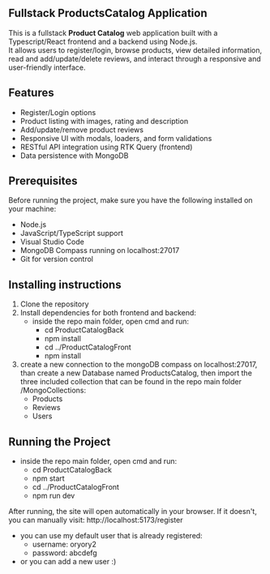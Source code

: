 ## Fullstack ProductsCatalog Application

This is a fullstack **Product Catalog** web application built with a Typescript/React frontend and a backend using Node.js.  
It allows users to register/login, browse products, view detailed information, read and add/update/delete reviews, and interact through a responsive and user-friendly interface.


## Features

- Register/Login options
- Product listing with images, rating and description
- Add/update/remove product reviews
- Responsive UI with modals, loaders, and form validations
- RESTful API integration using RTK Query (frontend)
- Data persistence with MongoDB

## Prerequisites

Before running the project, make sure you have the following installed on your machine:

- Node.js 
- JavaScript/TypeScript support
- Visual Studio Code
- MongoDB Compass  running on localhost:27017
- Git for version control

## Installing instructions

1. Clone the repository
2. Install dependencies for both frontend and backend:
   - inside the repo main folder, open cmd and run:
        - cd ProductCatalogBack
        - npm install
        - cd ../‏‏ProductCatalogFront
        - npm install
3. create a new connection to the mongoDB compass on localhost:27017, than create a new Database named ProductsCatalog,
   then import the three included collection that can be found in the repo main folder /MongoCollections:
   - Products
   - Reviews
   - Users


## Running the Project
- inside the repo main folder, open cmd and run:
    - cd ProductCatalogBack
    - npm start
    - cd ../‏‏ProductCatalogFront
    - npm run dev


After running, the site will open automatically in your browser.
If it doesn't, you can manually visit:
http://localhost:5173/register
- you can use my default user that is already registered:
   - username: oryory2
   - password: abcdefg
- or you can add a new user :)








     
